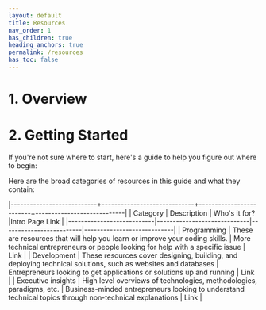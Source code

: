 ```yaml
---
layout: default
title: Resources
nav_order: 1
has_children: true
heading_anchors: true
permalink: /resources
has_toc: false
---
```


# 1. Overview # 

# 2. Getting Started #

If you're not sure where to start, here's a guide to help you figure out where to begin:

Here are the broad categories of resources in this guide and what they contain:

|---------------------------+-----------------------------+-------------------------+----------------------------|
| Category                  |  Description                | Who's it for?           |Intro Page Link             | 
|---------------------------|-----------------------------|-------------------------|----------------------------|
| Programming | These are resources that will help you  learn or improve your coding skills. | More technical entrepreneurs or people looking for help with a specific issue | Link |
| Development | These resources cover designing, building, and deploying technical solutions, such as websites and databases | Entrepreneurs looking to get applications or solutions up and running | Link | 
| Executive insights | High level overviews of technologies, methodologies, paradigms, etc. | Business-minded entrepreneurs looking to understand technical topics through non-technical explanations | Link |

